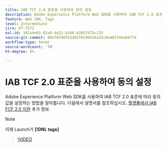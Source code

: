 ```yaml
---
title: IAB TCF 2.0 표준을 사용하여 동의 설정
description: Adobe Experience Platform Web SDK를 사용하여 IAB TCF 2.0 표준에 따라 동의 값을 설정하는 방법을 알아봅니다.
feature: Web SDK, Tags
level: Intermediate
jira: KT-7572
exl-id: 341a4e01-02a9-4e21-b3d6-b2657d75c233
source-git-commit: 00ef0f40fb3d82f0c06428a35c0e402f46ab6774
workflow-type: tm+mt
source-wordcount: '78'
ht-degree: 0%

---
```


# IAB TCF 2.0 표준을 사용하여 동의 설정

Adobe Experience Platform Web SDK를 사용하여 IAB TCF 2.0 표준에 따라 동의 값을 설정하는 방법을 알아봅니다. 다음에서 설명서를 참조하십시오. [플랫폼에서 IAB FCF 2.0 지원](https://experienceleague.adobe.com/docs/experience-platform/landing/governance-privacy-security/consent/iab/overview.html) 추가 정보.

>[!NOTE]
>
> 이제 Launch가 **[!DNL tags]**

>[!VIDEO](https://video.tv.adobe.com/v/332695/?learn=on)
